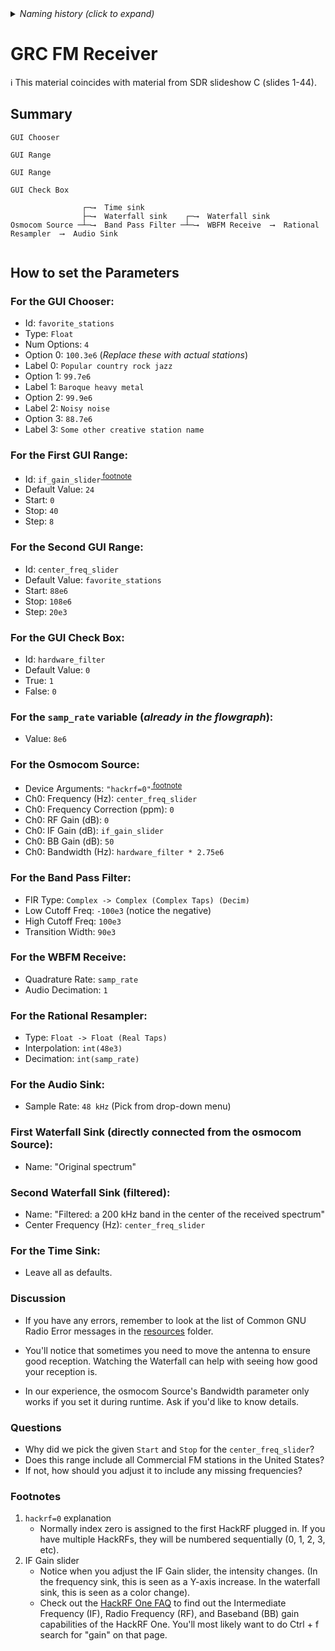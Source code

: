 <details><summary><i>Naming history (click to expand)</i></summary>
<pre>
2023 Aug 18: 030_GRC_FM_Receiver.md
2023 Aug 18: 030_GNU_Radio_FM_Receiver.md
2023 May 22: 020_GNU_Radio_FM_Receiver.md
2022 Aug 30: 210-GNU-Radio-FM-Receiver.md
2022 Aug 08: 110-GNU-Radio-FM-Receiver.md
</pre>
</details>

# GRC FM Receiver

ℹ️ This material coincides with material from SDR slideshow C (slides 1-44).

## Summary

```
GUI Chooser

GUI Range

GUI Range

GUI Check Box

                ┌─⟶  Time sink
                ├─⟶  Waterfall sink    ┌─⟶  Waterfall sink                                             
Osmocom Source ─┴─⟶  Band Pass Filter ─┴─⟶  WBFM Receive  ⟶  Rational Resampler  ⟶  Audio Sink                          
                                     

```


## How to set the Parameters

### For the GUI Chooser:

- Id: `favorite_stations`
- Type: `Float`
- Num Options: `4`
- Option 0: `100.3e6`  (_Replace these with actual stations_)
- Label 0: `Popular country rock jazz`  
- Option 1: `99.7e6`
- Label 1: `Baroque heavy metal`
- Option 2: `99.9e6`
- Label 2: `Noisy noise`
- Option 3: `88.7e6`
- Label 3: `Some other creative station name`


### For the First GUI Range:

- Id: `if_gain_slider`<sup>[ footnote](https://github.com/python-can-define-radio/sdr-course/blob/main/classroom_activities/Ch01_Diving_in_Headfirst/030_GRC_FM_Receiver.md#footnotes)</sup>
- Default Value: `24`
- Start: `0`
- Stop: `40`
- Step: `8`

### For the Second GUI Range:

- Id: `center_freq_slider`
- Default Value: `favorite_stations`
- Start: `88e6`
- Stop: `108e6`
- Step: `20e3`

### For the GUI Check Box:

- Id: `hardware_filter`
- Default Value: `0`
- True: `1`
- False: `0`

### For the `samp_rate` variable (_already in the flowgraph_):

- Value: `8e6`

### For the Osmocom Source:

- Device Arguments: `"hackrf=0"`<sup>[ footnote](https://github.com/python-can-define-radio/sdr-course/blob/main/classroom_activities/Ch01_Diving_in_Headfirst/030_GRC_FM_Receiver.md#footnotes)</sup>
- Ch0: Frequency (Hz): `center_freq_slider`
- Ch0: Frequency Correction (ppm): `0`
- Ch0: RF Gain (dB): `0`
- Ch0: IF Gain (dB): `if_gain_slider`
- Ch0: BB Gain (dB): `50`
- Ch0: Bandwidth (Hz): `hardware_filter * 2.75e6`

### For the Band Pass Filter:

- FIR Type: `Complex -> Complex (Complex Taps) (Decim)`
- Low Cutoff Freq: `-100e3` (notice the negative)
- High Cutoff Freq: `100e3`
- Transition Width: `90e3`

### For the WBFM Receive:

- Quadrature Rate: `samp_rate`
- Audio Decimation: `1`

### For the Rational Resampler:

- Type: `Float -> Float (Real Taps)`
- Interpolation: `int(48e3)`
- Decimation: `int(samp_rate)`

### For the Audio Sink:

- Sample Rate: `48 kHz` (Pick from drop-down menu)

### First Waterfall Sink (directly connected from the osmocom Source):

- Name: "Original spectrum"

### Second Waterfall Sink (filtered):

- Name: "Filtered: a 200 kHz band in the center of the received spectrum"
- Center Frequency (Hz): `center_freq_slider`

### For the Time Sink:

- Leave all as defaults.

### Discussion

- If you have any errors, remember to look at the list of Common GNU Radio Error messages in the [resources](https://github.com/python-can-define-radio/sdr-course/tree/main/resources) folder.

- You'll notice that sometimes you need to move the antenna to ensure good reception. Watching the Waterfall can help with seeing how good your reception is.

- In our experience, the osmocom Source's Bandwidth parameter only works if you set it during runtime. Ask if you'd like to know details.

### Questions

- Why did we pick the given `Start` and `Stop` for the `center_freq_slider`?
- Does this range include all Commercial FM stations in the United States?
- If not, how should you adjust it to include any missing frequencies?

### Footnotes
1. `hackrf=0` explanation
    - Normally index zero is assigned to the first HackRF plugged in. If you have multiple HackRFs, they will be numbered sequentially (0, 1, 2, 3, etc).
2. IF Gain slider
    - Notice when you adjust the IF Gain slider, the intensity changes. (In the frequency sink, this is seen as a Y-axis increase. In the waterfall sink, this is seen as a color change).
    - Check out the [HackRF One FAQ](https://hackrf.readthedocs.io/en/latest/faq.html) to find out the Intermediate Frequency (IF), Radio Frequency (RF), and Baseband (BB) gain capabilities of the HackRF One. You'll most likely want to do Ctrl + f search for "gain" on that page.
